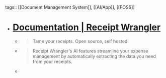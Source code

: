 tags:: [[Document Management System]], [[AI/App]], [[FOSS]]

- # [Documentation | Receipt Wrangler](https://receiptwrangler.io/)
	- > Tame your receipts. Open source, self hosted.
	- > Receipt Wrangler's AI features streamline your expense management by automatically extracting the data you need from your receipts.
	-